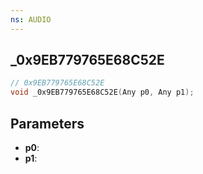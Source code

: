 ```yaml
---
ns: AUDIO
---
```

## _0x9EB779765E68C52E

```c
// 0x9EB779765E68C52E
void _0x9EB779765E68C52E(Any p0, Any p1);
```

## Parameters
* **p0**:
* **p1**:
